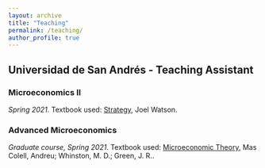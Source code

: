 ```yaml
---
layout: archive
title: "Teaching"
permalink: /teaching/
author_profile: true
---
```


## Universidad de San Andrés - Teaching Assistant
### Microeconomics II
*Spring 2021*. Textbook used: [Strategy](http://econweb.ucsd.edu/~jwatson/#strategy), Joel Watson. 
### Advanced Microeconomics
*Graduate course, Spring 2021*. Textbook used: [Microeconomic Theory](https://www.upf.edu/web/andreu-mas-colell/llibres/-/ppc/vistaAmpliada/LLI828/CAT/l3Yo0Qnal0dE?p_auth=ZzSOWGKi), Mas Colell, Andreu; Whinston, M. D.; Green, J. R..





<!---
{% include base_path %}

{% for post in site.teaching reversed %}
  {% include archive-single.html %}
{% endfor %}
--->
